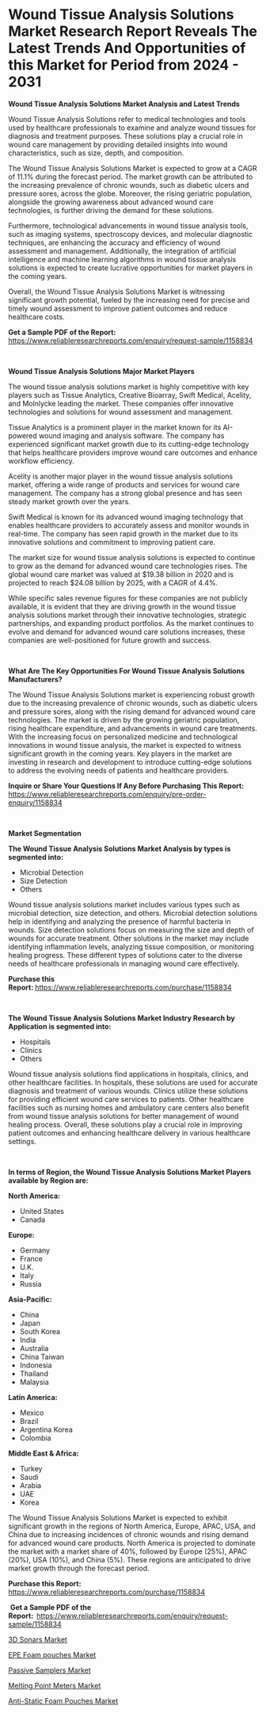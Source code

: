 <p><h1>Wound Tissue Analysis Solutions Market Research Report Reveals The Latest Trends And Opportunities of this Market for Period from 2024 - 2031</h1></p><p><strong>Wound Tissue Analysis Solutions Market Analysis and Latest Trends</strong></p>
<p><p>Wound Tissue Analysis Solutions refer to medical technologies and tools used by healthcare professionals to examine and analyze wound tissues for diagnosis and treatment purposes. These solutions play a crucial role in wound care management by providing detailed insights into wound characteristics, such as size, depth, and composition.</p><p>The Wound Tissue Analysis Solutions Market is expected to grow at a CAGR of 11.1% during the forecast period. The market growth can be attributed to the increasing prevalence of chronic wounds, such as diabetic ulcers and pressure sores, across the globe. Moreover, the rising geriatric population, alongside the growing awareness about advanced wound care technologies, is further driving the demand for these solutions.</p><p>Furthermore, technological advancements in wound tissue analysis tools, such as imaging systems, spectroscopy devices, and molecular diagnostic techniques, are enhancing the accuracy and efficiency of wound assessment and management. Additionally, the integration of artificial intelligence and machine learning algorithms in wound tissue analysis solutions is expected to create lucrative opportunities for market players in the coming years.</p><p>Overall, the Wound Tissue Analysis Solutions Market is witnessing significant growth potential, fueled by the increasing need for precise and timely wound assessment to improve patient outcomes and reduce healthcare costs.</p></p>
<p><strong>Get a Sample PDF of the Report:&nbsp;</strong> <a href="https://www.reliableresearchreports.com/enquiry/request-sample/1158834">https://www.reliableresearchreports.com/enquiry/request-sample/1158834</a></p>
<p>&nbsp;</p>
<p><strong>Wound Tissue Analysis Solutions Major Market Players</strong></p>
<p><p>The wound tissue analysis solutions market is highly competitive with key players such as Tissue Analytics, Creative Bioarray, Swift Medical, Acelity, and Molnlycke leading the market. These companies offer innovative technologies and solutions for wound assessment and management.</p><p>Tissue Analytics is a prominent player in the market known for its AI-powered wound imaging and analysis software. The company has experienced significant market growth due to its cutting-edge technology that helps healthcare providers improve wound care outcomes and enhance workflow efficiency.</p><p>Acelity is another major player in the wound tissue analysis solutions market, offering a wide range of products and services for wound care management. The company has a strong global presence and has seen steady market growth over the years.</p><p>Swift Medical is known for its advanced wound imaging technology that enables healthcare providers to accurately assess and monitor wounds in real-time. The company has seen rapid growth in the market due to its innovative solutions and commitment to improving patient care.</p><p>The market size for wound tissue analysis solutions is expected to continue to grow as the demand for advanced wound care technologies rises. The global wound care market was valued at $19.38 billion in 2020 and is projected to reach $24.08 billion by 2025, with a CAGR of 4.4%.</p><p>While specific sales revenue figures for these companies are not publicly available, it is evident that they are driving growth in the wound tissue analysis solutions market through their innovative technologies, strategic partnerships, and expanding product portfolios. As the market continues to evolve and demand for advanced wound care solutions increases, these companies are well-positioned for future growth and success.</p></p>
<p>&nbsp;</p>
<p><strong>What Are The Key Opportunities For Wound Tissue Analysis Solutions Manufacturers?</strong></p>
<p><p>The Wound Tissue Analysis Solutions market is experiencing robust growth due to the increasing prevalence of chronic wounds, such as diabetic ulcers and pressure sores, along with the rising demand for advanced wound care technologies. The market is driven by the growing geriatric population, rising healthcare expenditure, and advancements in wound care treatments. With the increasing focus on personalized medicine and technological innovations in wound tissue analysis, the market is expected to witness significant growth in the coming years. Key players in the market are investing in research and development to introduce cutting-edge solutions to address the evolving needs of patients and healthcare providers.</p></p>
<p><strong>Inquire or Share Your Questions If Any Before Purchasing This Report:</strong> <a href="https://www.reliableresearchreports.com/enquiry/pre-order-enquiry/1158834">https://www.reliableresearchreports.com/enquiry/pre-order-enquiry/1158834</a></p>
<p>&nbsp;</p>
<p><strong>Market Segmentation</strong></p>
<p><strong>The Wound Tissue Analysis Solutions Market Analysis by types is segmented into:</strong></p>
<p><ul><li>Microbial Detection</li><li>Size Detection</li><li>Others</li></ul></p>
<p><p>Wound tissue analysis solutions market includes various types such as microbial detection, size detection, and others. Microbial detection solutions help in identifying and analyzing the presence of harmful bacteria in wounds. Size detection solutions focus on measuring the size and depth of wounds for accurate treatment. Other solutions in the market may include identifying inflammation levels, analyzing tissue composition, or monitoring healing progress. These different types of solutions cater to the diverse needs of healthcare professionals in managing wound care effectively.</p></p>
<p><strong>Purchase this Report:&nbsp;</strong><a href="https://www.reliableresearchreports.com/purchase/1158834">https://www.reliableresearchreports.com/purchase/1158834</a></p>
<p>&nbsp;</p>
<p><strong>The Wound Tissue Analysis Solutions Market Industry Research by Application is segmented into:</strong></p>
<p><ul><li>Hospitals</li><li>Clinics</li><li>Others</li></ul></p>
<p><p>Wound tissue analysis solutions find applications in hospitals, clinics, and other healthcare facilities. In hospitals, these solutions are used for accurate diagnosis and treatment of various wounds. Clinics utilize these solutions for providing efficient wound care services to patients. Other healthcare facilities such as nursing homes and ambulatory care centers also benefit from wound tissue analysis solutions for better management of wound healing process. Overall, these solutions play a crucial role in improving patient outcomes and enhancing healthcare delivery in various healthcare settings.</p></p>
<p>&nbsp;</p>
<p><strong>In terms of Region, the Wound Tissue Analysis Solutions Market Players available by Region are:</strong></p>
<p>
    <p> <strong> North America: </strong>
        <ul>
            <li>United States</li>
            <li>Canada</li>
        </ul>
        </p> 
    <p> <strong> Europe: </strong>
        <ul>
            <li>Germany</li>
            <li>France</li>
            <li>U.K.</li>
            <li>Italy</li>
            <li>Russia</li>
        </ul>
        </p> 
    <p> <strong> Asia-Pacific: </strong>
        <ul>
            <li>China</li>
            <li>Japan</li>
            <li>South Korea</li>
            <li>India</li>
            <li>Australia</li>
            <li>China Taiwan</li>
            <li>Indonesia</li>
            <li>Thailand</li>
            <li>Malaysia</li>
        </ul>
        </p> 
    <p> <strong> Latin America: </strong>
        <ul>
            <li>Mexico</li>
            <li>Brazil</li>
            <li>Argentina Korea</li>
            <li>Colombia</li>
        </ul>
        </p> 
    <p> <strong> Middle East & Africa: </strong>
        <ul>
            <li>Turkey</li>
            <li>Saudi</li>
            <li>Arabia</li>
            <li>UAE</li>
            <li>Korea</li>
        </ul>
    </p>
    </p>
<p><p>The Wound Tissue Analysis Solutions Market is expected to exhibit significant growth in the regions of North America, Europe, APAC, USA, and China due to increasing incidences of chronic wounds and rising demand for advanced wound care products. North America is projected to dominate the market with a market share of 40%, followed by Europe (25%), APAC (20%), USA (10%), and China (5%). These regions are anticipated to drive market growth through the forecast period.</p></p>
<p><strong>Purchase this Report: </strong><a href="https://www.reliableresearchreports.com/purchase/1158834">https://www.reliableresearchreports.com/purchase/1158834</a></p>
<p>&nbsp;<strong>Get a Sample PDF of the Report:&nbsp;&nbsp;</strong><a href="https://www.reliableresearchreports.com/enquiry/request-sample/1158834">https://www.reliableresearchreports.com/enquiry/request-sample/1158834</a></p>
<p><strong></strong></p>
<p><p><a href="https://medium.com/@aliyastokes45656/3d-sonars-market-insights-into-market-cagr-market-trends-and-growth-strategies-8525dbc61713">3D Sonars Market</a></p><p><a href="https://github.com/Hazelklievgspy6vdcsmu106w/Market-Research-Report-List-1/blob/main/epe-foam-pouches-market.md">EPE Foam pouches Market</a></p><p><a href="https://medium.com/@aliyastokes45656/passive-samplers-market-the-key-to-successful-business-strategy-forecast-till-2031-692d838dd6b4">Passive Samplers Market</a></p><p><a href="https://medium.com/@arelystamm545/melting-point-meters-market-size-reveals-the-best-marketing-channels-in-global-industry-5956dea42ddf">Melting Point Meters Market</a></p><p><a href="https://github.com/lubmix/Market-Research-Report-List-1/blob/main/anti-static-foam-pouches-market.md">Anti-Static Foam Pouches Market</a></p></p>